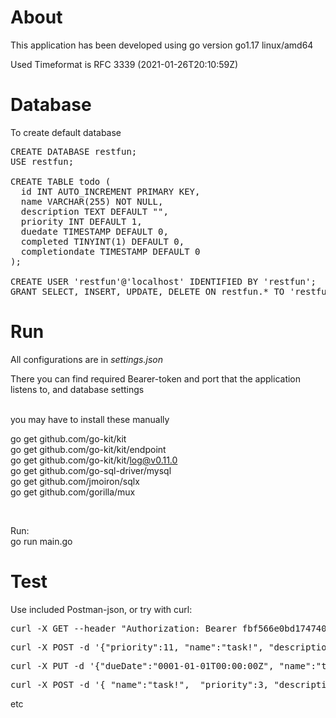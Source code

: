 
<h1> About </h1>

This application has been developed using go version go1.17 linux/amd64</br>

Used Timeformat is RFC 3339 (2021-01-26T20:10:59Z)<br/>


<h1>Database</h1>

To create default database<br/>

<pre>
CREATE DATABASE restfun;
USE restfun;

CREATE TABLE todo (
  id INT AUTO_INCREMENT PRIMARY KEY,
  name VARCHAR(255) NOT NULL,
  description TEXT DEFAULT "",
  priority INT DEFAULT 1,
  duedate TIMESTAMP DEFAULT 0,
  completed TINYINT(1) DEFAULT 0,
  completiondate TIMESTAMP DEFAULT 0
);

CREATE USER 'restfun'@'localhost' IDENTIFIED BY 'restfun';
GRANT SELECT, INSERT, UPDATE, DELETE ON restfun.* TO 'restfun'@'localhost';
</pre>


<h1>Run</h1>

All configurations are in <i>settings.json</i>

There you can find required Bearer-token and port that the application listens to, and database settings</br>

</br>
you may have to install these manually<br/>

go get github.com/go-kit/kit<br/>
go get github.com/go-kit/kit/endpoint<br/>
go get github.com/go-kit/kit/log@v0.11.0<br/>
go get github.com/go-sql-driver/mysql<br/>
go get github.com/jmoiron/sqlx<br/>
go get github.com/gorilla/mux<br/>

</br>

Run:</br>
go run main.go</br>


<h1>Test</h1>

Use included Postman-json, or try with curl: <br/>

<pre>curl -X GET --header "Authorization: Bearer fbf566e0bd1747409502db0f" localhost:8080/todo</pre>
<pre>curl -X POST -d '{"priority":11, "name":"task!", "description":"testing todo list"}' --header "Authorization: Bearer fbf566e0bd1747409502db0f" localhost:8080/todo</pre>
<pre>curl -X PUT -d '{"dueDate":"0001-01-01T00:00:00Z", "name":"task!", "description":"updated"}' --header "Authorization: Bearer fbf566e0bd1747409502db0f"  localhost:8080/todo/1</pre>
<pre>curl -X POST -d '{ "name":"task!",  "priority":3, "description":"Remember to test TODO-list", "duedate":"2022-01-20T16:00:00Z"  }' --header "Authorization: Bearer fbf566e0bd1747409502db0f"  localhost:8080/todo</pre>

etc
